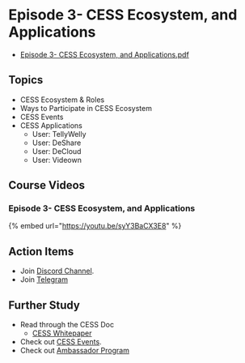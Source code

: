 # Episode 3- CESS Ecosystem, and Applications

- [Episode 3- CESS Ecosystem, and Applications.pdf](./ep3.pdf)

## Topics

- CESS Ecosystem & Roles
- Ways to Participate in CESS Ecosystem
- CESS Events
- CESS Applications
  - User: TellyWelly
  - User: DeShare
  - User: DeCloud
  - User: Videown

## Course Videos

### Episode 3- CESS Ecosystem, and Applications

{% embed url="https://youtu.be/syY3BaCX3E8" %}

## Action Items

- Join [Discord Channel](https://discord.gg/cess).
- Join [Telegram](https://t.me/CESS_Storage_official)

## Further Study

- Read through the CESS Doc
  - [CESS Whitepaper](https://github.com/CESSProject/Whitepaper)
- Check out [CESS Events](https://cess.network/posts/events).
- Check out [Ambassador Program](https://cess.network/ambassador.html)
